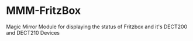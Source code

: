 # MMM-FritzBox
Magic Mirror Module for displaying the status of Fritzbox and it's DECT200 and DECT210 Devices
